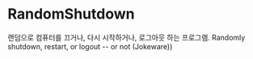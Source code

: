# RandomShutdown
랜덤으로 컴퓨터를 끄거나, 다시 시작하거나, 로그아웃 하는 프로그램. Randomly shutdown, restart, or logout -- or not (Jokeware))
